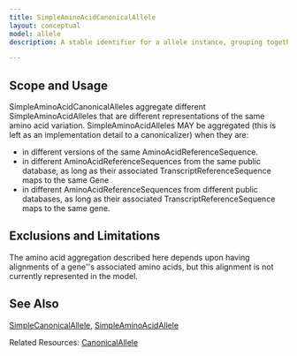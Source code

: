 ```yaml
---
title: SimpleAminoAcidCanonicalAllele
layout: conceptual
model: allele
description: A stable identifier for a allele instance, grouping together the different ways that the allele might be described across different versions of a particular AminoAcidReferenceSequence.

---
```


Scope and Usage
---------------


SimpleAminoAcidCanonicalAlleles aggregate different SimpleAminoAcidAlleles that are different representations of the same amino acid variation.  SimpleAminoAcidAlleles MAY be aggregated (this is
left as an implementation detail to a canonicalizer) when they are:  

* in different versions of the same AminoAcidReferenceSequence.  
* in different AminoAcidReferenceSequences from the same public database, as long as their associated TranscriptReferenceSequence maps to the same Gene
* in different AminoAcidReferenceSequences from different public databases, as long as their associated TranscriptReferenceSequence maps to the same gene.

Exclusions and Limitations
--------------------------

The amino acid aggregation described here depends upon having alignments of a gene''s associated amino acids, but this alignment is not currently represented in the model.

See Also
--------

[SimpleCanonicalAllele](simple_canonical_allele.html), [SimpleAminoAcidAllele](simple_amino_acid_allele.html)

Related Resources: [CanonicalAllele](/resource/canonical_allele/index.html)
